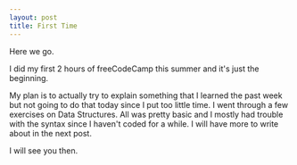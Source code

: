 ```yaml
---
layout: post
title: First Time
---
```


Here we go.

I did my first 2 hours of freeCodeCamp this summer and it's just the beginning. 

My plan is to actually try to explain something that I learned the past week but not going to do that today since I put too little time. I went through a few exercises on Data Structures. All was pretty basic and I mostly had trouble with the syntax since I haven't coded for a while. I will have more to write about in the next post.

I will see you then.